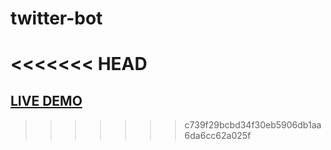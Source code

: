 # twitter-bot
<<<<<<< HEAD
=======

## [LIVE DEMO](https://twitter-bot-two.vercel.app/)
>>>>>>> c739f29bcbd34f30eb5906db1aa6da6cc62a025f
